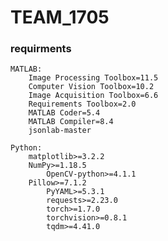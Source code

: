 # TEAM_1705

### requirments
	MATLAB: 
		Image Processing Toolbox=11.5
		Computer Vision Toolbox=10.2
		Image Acquisition Toolbox=6.6
		Requirements Toolbox=2.0
		MATLAB Coder=5.4
		MATLAB Compiler=8.4
		jsonlab-master
    
	Python:
		matplotlib>=3.2.2
		NumPy>=1.18.5
	    	OpenCV-python>=4.1.1
	   	Pillow>=7.1.2
	    	PyYAML>=5.3.1
	    	requests>=2.23.0
	    	torch>=1.7.0
	    	torchvision>=0.8.1
	    	tqdm>=4.41.0
